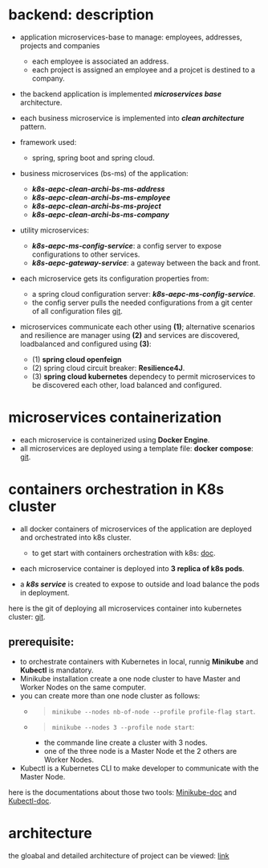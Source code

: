 # backend: description

- application microservices-base to manage: employees, addresses, projects and companies
	- each employee is associated an address.
	- each project is assigned an employee and a projcet is destined to a company.
- the backend application is implemented ***microservices base*** architecture.
- each business microservice is implemented into ***clean architecture*** pattern.

- framework used:
	- spring, spring boot and spring cloud.

- business microservices (bs-ms) of the application:

	- ***k8s-aepc-clean-archi-bs-ms-address***
	- ***k8s-aepc-clean-archi-bs-ms-employee***
	- ***k8s-aepc-clean-archi-bs-ms-project***
	- ***k8s-aepc-clean-archi-bs-ms-company***

- utility microservices:
	- ***k8s-aepc-ms-config-service***: a config server to expose configurations to other services.
	- ***k8s-aepc-gateway-service***: a gateway between the back and front.

- each microservice gets its configuration properties from: 
	- a spring cloud configuration server: ***k8s-aepc-ms-config-service***.
	- the config server pulls the needed configurations from a git center of all configuration files [git](https://github.com/placidenduwayo1/config-files-center.git).
	
- microservices communicate each other using **(1)**; alternative scenarios and resilience are manager using **(2)** and services are discovered, loadbalanced and configured using **(3)**:
	- (1) **spring cloud openfeign** 
	- (2) spring cloud circuit breaker: **Resilience4J**.
	- (3) **spring cloud kubernetes** dependecy to permit microservices to be discovered each other, load balanced and configured.

# microservices containerization

- each microservice is containerized using **Docker Engine**.
- all microservices are deployed using a template file: **docker compose**: [git](https://github.com/placidenduwayo1/K8s-AEPC-Docker-Deploy.git).

# containers orchestration in K8s cluster
- all docker containers of microservices of the application are deployed and orchestrated into k8s cluster.
	- to get start with containers orchestration with k8s: [doc](https://kubernetes.io/fr/docs/home/).

- each microservice container is deployed into **3 replica of k8s pods**.
- a ***k8s service*** is created to expose to outside and load balance the pods in deployment.

here is the git of deploying all microservices container into kubernetes cluster: [git](https://github.com/placidenduwayo1/K8s-AEPC-Containers-Deploy.git).

## prerequisite:
- to orchestrate containers with Kubernetes in local, runnig **Minikube** and **Kubectl** is mandatory.
- Minikube installation create a one node cluster to have Master and Worker Nodes on the same computer. 
- you can create more than one node cluster as follows: 
	- >```minikube --nodes nb-of-node --profile profile-flag start```.
	- >```minikube --nodes 3 --profile node start```: 
		- the commande line create a cluster with 3 nodes.
		- one of the three node is a Master Node et the 2 others are Worker Nodes.
- Kubectl is a Kubernetes CLI to make developer to communicate with the Master Node.

here is the documentations about those two tools: [Minikube-doc](https://kubernetes.io/fr/docs/setup/learning-environment/minikube/) and [Kubectl-doc](https://kubernetes.io/fr/docs/tasks/tools/install-kubectl/).

# architecture
the gloabal and detailed architecture of project can be viewed: [link](https://drive.google.com/file/d/1bedn0GuPzPgybFJBWTytlyV3dxl4WJiL/view?usp=drive_link)
